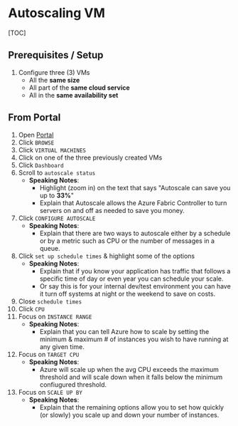 # Autoscaling VM

[TOC]

## Prerequisites / Setup

1. Configure three (3) VMs
	* All the **same size**
	* All part of the **same cloud service**
	* All in the **same availability set**

## From Portal

1. Open [Portal](http://portal.azure.com)
1. Click `BROWSE`
1. Click `VIRTUAL MACHINES`
1. Click on one of the three previously created VMs
1. Click `Dashboard`
1. Scroll to `autoscale status`
	* **Speaking Notes**:
		* Highlight (zoom in) on the text that says "Autoscale can save you up to **33%**"
		* Explain that Autoscale allows the Azure Fabric Controller to turn servers on and off as needed to save you money.
1. Click `CONFIGURE AUTOSCALE`
	* **Speaking Notes**:
		* Explain that there are two ways to autoscale either by a schedule or by a metric such as CPU or the number of messages in a queue.
1. Click `set up schedule times` & highlight some of the options
	* **Speaking Notes**:
		* Explain that if you know your application has traffic that follows a specific time of day or even year you can schedule your scale.
		* Or say this is for your internal dev/test environment you can have it turn off systems at night or the weekend to save on costs.
1. Close `schedule times`
1. Click `CPU`
1. Focus on `INSTANCE RANGE`
	* **Speaking Notes**:
		* Explain that you can tell Azure how to scale by setting the minimum & maximum # of instances you wish to have running at any given time.
1. Focus on `TARGET CPU`
	* **Speaking Notes**:
		* Azure will scale up when the avg CPU exceeds the maximum threshold and will scale down when it falls below the minimum confiugured threshold.
1. Focus on `SCALE UP BY`
	* **Speaking Notes**:
		* Explain that the remaining options allow you to set how quickly (or slowly) you scale up and down your number of instances.